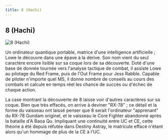 ```yaml
---
title: 8 (Hachi)
---
```


8 (Hachi)
---------


![8 (Hachi)](/images/stories/manga/astray/persos/8.gif)

Un ordinateur quantique portable, matrice d'une intelligence artificielle ; Lowe le découvre dans une épave à la dérive. Son nom vient du seul caractère encore lisible sur sa coque lors de sa découverte. Doté d'une base de donnée tournée vers l'analyse tactique de combat, il assiste Lowe au pilotage du Red Frame, puis de l'Out Frame pour Jess Rabble. Capable de piloter n'importe quel MS, il donne nombre de conseils au cours des combats et calcule en temps réel les chance de succès ou d'échec de chaque action. 


La case montrant la découverte de 8 laisse voir d'autres caractères sur sa coque. Bien que très effacés, on arrive à deviner "RX-78" ; ce détail et la forme du vaisseau ont laissé penser que 8 serait l'ordinateur "apprenant" du RX-78 Gundam originel, et le vaisseau le Core Fighter abandonné après la bataille d'A Baoa Qu. Impliquant une continuité entre UC et CE, cette théorie a été depuis réfutée dans Destiny Astray, le matricule effacé n'étant alors qu'un hommage de plus de la CE à l'UC.


